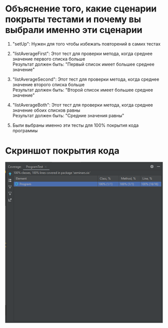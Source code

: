# Объяснение того, какие сценарии покрыты тестами и почему вы выбрали именно эти сценарии

1. "setUp": Нужен для того чтобы избежать повторений в самих тестах

2. "listAverageFirst": Этот тест для проверки метода, когда среднее значение первого списка больше  
    Результат должен быть: "Первый список имеет большее среднее значение"
    
3. "listAverageSecond": Этот тест для проверки метода, когда среднее значение второго списка больше  
    Результат должен быть: "Второй список имеет большее среднее значение"
    
4. "listAverageBoth": Этот тест для проверки метода, когда среднее значение обоих списков равны  
    Результат должен быть: "Средние значения равны"
   
5. Были выбраны именно эти тесты для 100% покрытия кода программы
    
# Скриншот покрытия кода

![100%](check.png)

